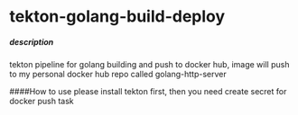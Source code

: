 # tekton-golang-build-deploy

##### description
tekton pipeline for golang building and push to docker hub, image will push to my personal docker hub repo called golang-http-server

####How to use
please install tekton first, then you need create secret for docker push task
